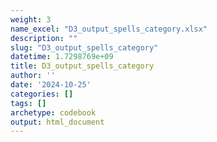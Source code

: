```yaml
---
weight: 3
name_excel: "D3_output_spells_category.xlsx"
description: ""
slug: "D3_output_spells_category"
datetime: 1.7298769e+09
title: D3_output_spells_category
author: ''
date: '2024-10-25'
categories: []
tags: []
archetype: codebook
output: html_document
---
```


<div class="tabcontent"></div>
